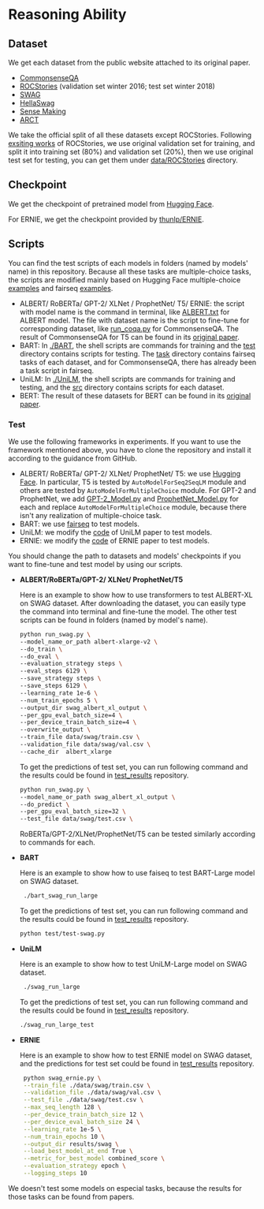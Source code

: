 # Reasoning Ability

## Dataset

We get each dataset from the public website attached to its original paper.
- [CommonsenseQA](https://www.tau-nlp.org/commonsenseqa)
- [ROCStories](https://cs.rochester.edu/nlp/rocstories/) (validation set winter 2016; test set winter 2018)
- [SWAG](https://rowanzellers.com/swag/)
- [HellaSwag](https://rowanzellers.com/hellaswag/)
- [Sense Making](https://github.com/wangcunxiang/SemEval2020-Task4-Commonsense-Validation-and-Explanation)
- [ARCT](https://github.com/UKPLab/argument-reasoning-comprehension-task)

We take the official split of all these datasets except ROCStories. Following [exsiting works](https://arxiv.org/pdf/1905.07504.pdf) of ROCStories, we use original validation set for training, and split it into training set (80%) and validation set (20%), then we use original test set for testing, you can get them under <u>data/ROCStories</u> directory.

## Checkpoint

We get the checkpoint of pretrained model from [Hugging Face](https://huggingface.co/models).

For ERNIE, we get the checkpoint provided by [thunlp/ERNIE](https://github.com/thunlp/ERNIE#pre-trained-model).

## Scripts

You can find the test scripts of each models in folders (named by models' name) in this repository. Because all these tasks are multiple-choice tasks, the scripts are modified mainly based on Hugging Face multiple-choice [examples](https://github.com/huggingface/transformers/tree/master/examples/pytorch/multiple-choice) and fairseq [examples](https://github.com/pytorch/fairseq/tree/master/examples/roberta/commonsense_qa).

- ALBERT/ RoBERTa/ GPT-2/ XLNet / ProphetNet/ T5/ ERNIE: the script with model name is the command in terminal, like <u>ALBERT.txt</u> for ALBERT model. The file with dataset name is the script to fine-tune for corresponding dataset, like <u>run_coqa.py</u> for CommonsenseQA. The result of CommonsenseQA for T5 can be found in its [original paper](https://arxiv.org/pdf/1910.10683.pdf).
- BART: In <u>./BART</u>, the shell scripts are commands for training and the <u>test</u> directory contains scripts for testing. The <u>task</u> directory contains fairseq tasks of each dataset, and for CommonsenseQA, there has already been a task script in fairseq. 
- UniLM: In <u>./UniLM</u>, the shell scripts are commands for training and testing, and the <u>src</u> directory contains scripts for each dataset.
- BERT: The result of these datasets for BERT can be found in its [original paper](https://www.aclweb.org/anthology/N19-1423.pdf).

### Test

We use the following frameworks in experiments. If you want to use the framework mentioned above, you have to clone the repository and install it according to the guidance from GitHub.
  - ALBERT/ RoBERTa/ GPT-2/ XLNet/ ProphetNet/ T5: we use [Hugging Face](https://github.com/huggingface/transformers). In particular, T5 is tested by `AutoModelForSeq2SeqLM` module and others are tested by `AutoModelForMultipleChoice` module. For GPT-2 and ProphetNet, we add <u>GPT-2_Model.py</u> and <u>ProphetNet_Model.py</u> for each and replace `AutoModelForMultipleChoice` module, because there isn't any realization of multiple-choice task.
  - BART: we use [fairseq](https://github.com/pytorch/fairseq) to test models.
  - UniLM: we modify the [code](https://github.com/microsoft/unilm/tree/master/unilm-v1) of UniLM paper to test models.
  - ERNIE: we modify the [code](https://github.com/thunlp/ERNIE) of ERNIE paper to test models.

You should change the path to datasets and models' checkpoints if you want to fine-tune and test model by using our scripts.

+ **ALBERT/RoBERTa/GPT-2/ XLNet/ ProphetNet/T5**
  
    Here is an example to show how to use transformers to test ALBERT-XL on SWAG dataset. After downloading the dataset, you can easily type the command into terminal and fine-tune the model. The other test scripts can be found in folders (named by model's name).
  
    ```bash
    python run_swag.py \
    --model_name_or_path albert-xlarge-v2 \
    --do_train \
    --do_eval \
    --evaluation_strategy steps \
    --eval_steps 6129 \
    --save_strategy steps \
    --save_steps 6129 \
    --learning_rate 1e-6 \
    --num_train_epochs 5 \
    --output_dir swag_albert_xl_output \
    --per_gpu_eval_batch_size=4 \
    --per_device_train_batch_size=4 \
    --overwrite_output \
    --train_file data/swag/train.csv \
    --validation_file data/swag/val.csv \
    --cache_dir  albert_xlarge
    ```
    To get the predictions of test set, you can run following command and the results could be found in <u>test_results</u> repository. 
    ```bash  
    python run_swag.py \
    --model_name_or_path swag_albert_xl_output \
    --do_predict \
    --per_gpu_eval_batch_size=32 \
    --test_file data/swag/test.csv \
    ```
    RoBERTa/GPT-2/XLNet/ProphetNet/T5 can be tested similarly according to commands for each.
    
+ **BART**

    Here is an example to show how to use faiseq to test BART-Large model on SWAG dataset. 
  ```bash
   ./bart_swag_run_large
  ```
   To get the predictions of test set, you can run following command and the results could be found in <u>test_results</u> repository. 
    ```bash  
    python test/test-swag.py
    ```
  
+ **UniLM**

    Here is an example to show how to test UniLM-Large model on SWAG dataset. 
  ```bash
   ./swag_run_large
  ```
   To get the predictions of test set, you can run following command and the results could be found in <u>test_results</u> repository. 
    ```bash  
    ./swag_run_large_test
    ```
+ **ERNIE**

    Here is an example to show how to test ERNIE model on SWAG dataset, and the predictions for test set could be found in <u>test_results</u> repository. 
  ```bash
   python swag_ernie.py \
   --train_file ./data/swag/train.csv \
   --validation_file ./data/swag/val.csv \
   --test_file ./data/swag/test.csv \
   --max_seq_length 128 \
   --per_device_train_batch_size 12 \
   --per_device_eval_batch_size 24 \
   --learning_rate 1e-5 \
   --num_train_epochs 10 \
   --output_dir results/swag \
   --load_best_model_at_end True \
   --metric_for_best_model combined_score \
   --evaluation_strategy epoch \
   --logging_steps 10
  ```


We doesn't test some models on especial tasks, because the results for those tasks can be found from papers.
